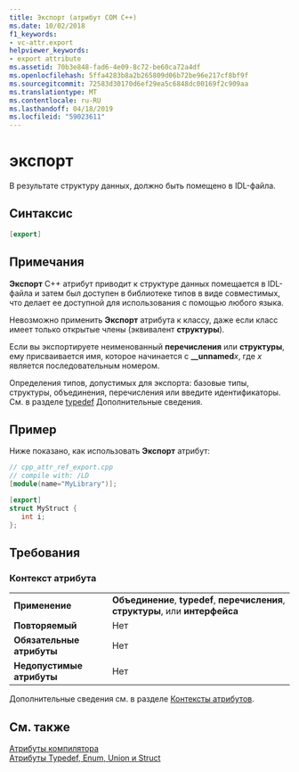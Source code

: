 ```yaml
---
title: Экспорт (атрибут COM C++)
ms.date: 10/02/2018
f1_keywords:
- vc-attr.export
helpviewer_keywords:
- export attribute
ms.assetid: 70b3e848-fad6-4e09-8c72-be60ca72a4df
ms.openlocfilehash: 5ffa4283b8a2b265809d06b72be96e217cf8bf9f
ms.sourcegitcommit: 72583d30170d6ef29ea5c6848dc00169f2c909aa
ms.translationtype: MT
ms.contentlocale: ru-RU
ms.lasthandoff: 04/18/2019
ms.locfileid: "59023611"
---
```

# <a name="export"></a>экспорт

В результате структуру данных, должно быть помещено в IDL-файла.

## <a name="syntax"></a>Синтаксис

```cpp
[export]
```

## <a name="remarks"></a>Примечания

**Экспорт** C++ атрибут приводит к структуре данных помещается в IDL-файла и затем был доступен в библиотеке типов в виде совместимых, что делает ее доступной для использования с помощью любого языка.

Невозможно применить **Экспорт** атрибута к классу, даже если класс имеет только открытые члены (эквивалент **структуры**).

Если вы экспортируете неименованный **перечисления** или **структуры**, ему присваивается имя, которое начинается с **__unnamed**<em>x</em>, где *x* является последовательным номером.

Определения типов, допустимых для экспорта: базовые типы, структуры, объединения, перечисления или введите идентификаторы.  См. в разделе [typedef](/windows/desktop/Midl/typedef) Дополнительные сведения.

## <a name="example"></a>Пример

Ниже показано, как использовать **Экспорт** атрибут:

```cpp
// cpp_attr_ref_export.cpp
// compile with: /LD
[module(name="MyLibrary")];

[export]
struct MyStruct {
   int i;
};
```

## <a name="requirements"></a>Требования

### <a name="attribute-context"></a>Контекст атрибута

|||
|-|-|
|**Применение**|**Объединение**, **typedef**, **перечисления**, **структуры**, или **интерфейса**|
|**Повторяемый**|Нет|
|**Обязательные атрибуты**|Нет|
|**Недопустимые атрибуты**|Нет|

Дополнительные сведения см. в разделе [Контексты атрибутов](cpp-attributes-com-net.md#contexts).

## <a name="see-also"></a>См. также

[Атрибуты компилятора](compiler-attributes.md)<br/>
[Атрибуты Typedef, Enum, Union и Struct](typedef-enum-union-and-struct-attributes.md)